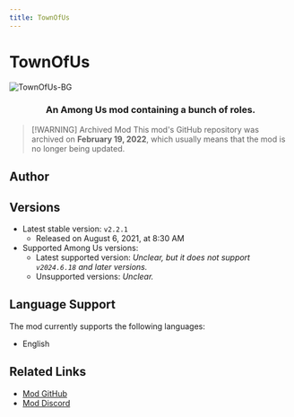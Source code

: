 ```yaml
---
title: TownOfUs
---
```

# TownOfUs <Badge type="warning" text="Archived Mod" />
![TownOfUs-BG](https://cn-sy1.rains3.com/xtremewave/TownOfUs.png)

<div align="center"> 
<h3>An Among Us mod containing a bunch of roles.</h3>
</div>

> [!WARNING] Archived Mod
> This mod's GitHub repository was archived on **February 19, 2022**, which usually means that the mod is no longer being updated.

<script setup>
import { VPTeamMembers } from 'vitepress/theme'

const members = [
  {
    avatar: 'https://cn-sy1.rains3.com/xtremewave/Slushie.png',
    name: 'Slushie',
    title: 'Developer',
    links: [
      { icon: 'github', link: 'https://github.com/slushiegoose' },
    ]
  },
]
</script>

## Author

<div align="center">
<VPTeamMembers size="small" :members="members" />
</div>

## Versions
- Latest stable version: `v2.2.1`
  - Released on August 6, 2021, at 8:30 AM
- Supported Among Us versions:
    - Latest supported version: *Unclear, but it does not support `v2024.6.18` and later versions.*
    - Unsupported versions: *Unclear.*

## Language Support
The mod currently supports the following languages:
- English

## Related Links
- [Mod GitHub](https://github.com/slushiegoose/Town-Of-Us)
- [Mod Discord](https://discord.gg/polus)